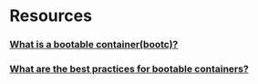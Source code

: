 # Resources

### [What is a bootable container(bootc)?](https://docs.fedoraproject.org/en-US/bootc/)
### [What are the best practices for bootable containers?](https://docs.fedoraproject.org/en-US/bootc/building-containers/)